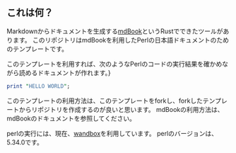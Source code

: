 ## これは何？

Markdownからドキュメントを生成する[mdBook](https://github.com/rust-lang/mdBook)というRustでできたツールがあります。
このリポジトリはmdBookを利用したPerlの日本語ドキュメントのためのテンプレートです。

このテンプレートを利用すれば、次のようなPerlのコードの実行結果を確かめながら読めるドキュメントが作れます。}

```perl
print "HELLO WORLD";
```

このテンプレートの利用方法は、このテンプレートをforkし、forkしたテンプレートからリポジトリを作成するのが良いと思います。
mdBookの利用方法は、mdBookのドキュメントを参照してください。

perlの実行には、現在、[wandbox](https://github.com/melpon/wandbox)を利用しています。
perlのバージョンは、5.34.0です。
